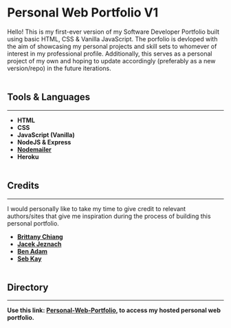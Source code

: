 # **Personal Web Portfolio V1**
Hello! This is my first-ever version of my Software Developer Portfolio built using basic HTML, CSS & Vanilla JavaScript. The porfolio is devloped with the aim of showcasing my personal projects and skill sets to whomever of interest in my professional profile. Additionally, this serves as a personal project of my own and hoping to update accordingly (preferably as a new version/repo) in the future iterations.
<br><br>

## **Tools & Languages**
---
- **HTML**
- **CSS**
- **JavaScript (Vanilla)**
- **NodeJS & Express**
- **[Nodemailer](https://nodemailer.com/about/)**
- **Heroku**
<br><br>

## **Credits**
---
I would personally like to take my time to give credit to relevant authors/sites that give me inspiration during the process of building this personal portfolio.
- **[Brittany Chiang](https://brittanychiang.com/)**
- **[Jacek Jeznach](https://jacekjeznach.com/)**
- **[Ben Adam](https://benadam.me/)**
- **[Seb Kay](https://sebkay.com/)**
<br><br>

## **Directory**
---
**Use this link: [Personal-Web-Portfolio](https://thuta-web-portfolio.herokuapp.com/), to access my hosted personal web portfolio.**




